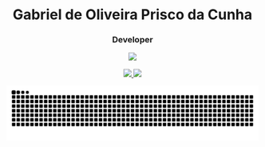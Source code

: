 <h1 align="center">Gabriel de Oliveira Prisco da Cunha</h1>
<h3 align="center">Developer</h3>

<p align="center">
  <a href="https://skillicons.dev"   >
    <img src="https://skillicons.dev/icons?i=vscode,javascript,css,html,nodejs,ts,express,nest,py,git,figma,github,linux,ubuntu,postman,mongodb" />
  </a>
</p>

<div align="center">
  <a href="https://github.com/Prisco12">
    <img loading="lazy" height="180em" src="https://github-readme-stats.vercel.app/api/top-langs/?username=Prisco12&layout=compact&langs_count=7&theme=dark"/>
    <img loading="lazy" height="180em" src="https://github-readme-stats.vercel.app/api?username=Prisco12&show_icons=true&theme=dark&include_all_commits=true&count_private=true"/>
  </a>
</div>

![Snake animation](https://github.com/Prisco12/Prisco12/blob/output/github-contribution-grid-snake-dark.svg)
